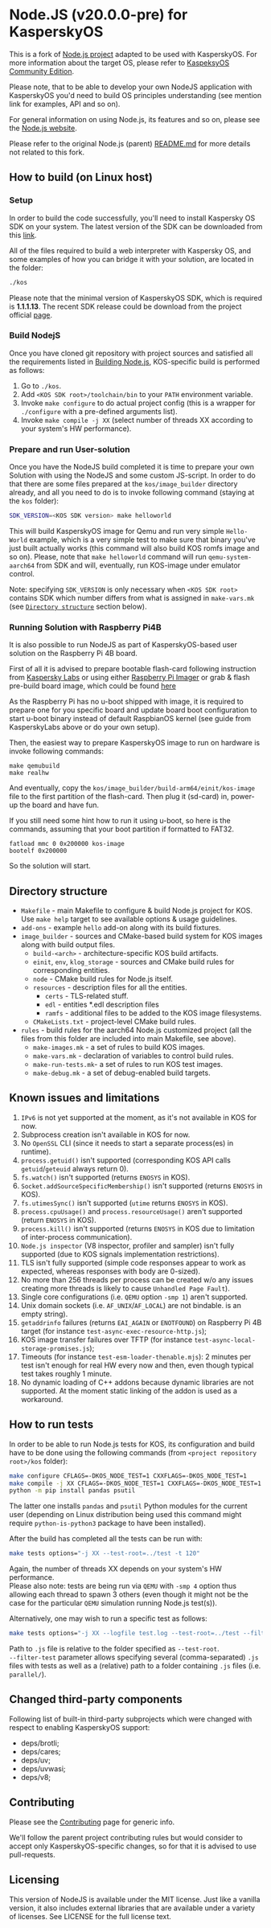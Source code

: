 # Node.JS (v20.0.0-pre) for KasperskyOS
This is a fork of [Node.js project](https://github.com/nodejs/node) adapted to
be used with KasperskyOS. For more information about the target OS, please refer
to [KaspeksyOS Community Edition](https://support.kaspersky.com/help/KCE/1.1/en-US/community_edition.htm).

Please note, that to be able to develop your own NodeJS application with KasperskyOS
you'd need to build OS principles understanding (see mention link for examples, API and so on).

For general information on using Node.js, its features and so on, please see the
[Node.js website](https://nodejs.org/en/).

Please refer to the original Node.js (parent) [README.md](https://github.com/nodejs/node/blob/main/README.md)
for more details not related to this fork.

## How to build (on Linux host)

### Setup
In order to build the code successfully, you'll need to install Kaspersky OS SDK
on your system. The latest version of the SDK can be downloaded from this
[link](https://os.kaspersky.com/development/).

All of the files required to build a web interpreter with Kaspersky OS, and some
examples of how you can bridge it with your solution, are located in the folder:

```bash
./kos
````

Please note that the minimal version of KasperskyOS SDK, which is required is **1.1.1.13**.
The recent SDK release could be download from the project official [page](https://os.kaspersky.com/download-community-edition/).

### Build NodejS
Once you have cloned git repository with project sources and satisfied all the
requirements listed in [Building Node.js](https://github.com/nodejs/node/blob/main/BUILDING.md#building-nodejs-on-supported-platforms),
KOS-specific build is performed as follows:

1. Go to `./kos`.
2. Add `<KOS SDK root>/toolchain/bin` to your `PATH` environment variable.
3. Invoke `make configure` to do actual project config (this is a wrapper for
   `./configure` with a pre-defined arguments list).
4. Invoke `make compile -j XX` (select number of threads XX according to your
   system's HW performance).

### Prepare and run User-solution
Once you have the NodeJS build completed it is time to prepare your own Solution
with using the NodeJS and some custom JS-script. In order to do that there are
some files prepared at the `kos/image_builder` directory already, and all you
need to do is to invoke following command (staying at the `kos` folder):
```bash
SDK_VERSION=<KOS SDK version> make helloworld
```
This will build KasperskyOS image for Qemu and run very simple `Hello-World`
example, which is a very simple test to make sure that binary you've just built
actually works (this command will also build KOS romfs image and so on). Please,
note that `make helloworld` command will run `qemu-system-aarch64` from SDK and
will, eventually, run KOS-image under emulator control.

Note: specifying `SDK_VERSION` is only necessary when `<KOS SDK root>` contains
SDK which number differs from what is assigned in `make-vars.mk` (see
[`Directory structure`](#directory-structure) section below).

### Running Solution with Raspberry Pi4B
It is also possible to run NodeJS as part of KasperskyOS-based
user solution on the Raspberry Pi 4B board.

First of all it is advised to prepare bootable flash-card following
instruction from
[Kaspersky Labs](https://support.kaspersky.com/help/KCE/1.1/en-US/preparing_sd_card_rpi.htm) or using either [Raspberry Pi Imager](https://www.raspberrypi.com/news/raspberry-pi-imager-imaging-utility/)
or grab & flash pre-build board image, which could be found [here](https://www.raspberrypi.com/software/operating-systems/)

As the Raspberry Pi has no u-boot shipped with image, it is required to prepare
one for you specific board and update board boot configuration to start u-boot
binary instead of default RaspbianOS kernel (see guide from KasperskyLabs above
or do your own setup).

Then, the easiest way to prepare KasperskyOS image to run on hardware is
invoke following commands:
```
make qemubuild
make realhw
```
And eventually, copy the `kos/image_builder/build-arm64/einit/kos-image` file to
the first partition of the flash-card. Then plug it (sd-card) in, power-up the
board and have fun.

If you still need some hint how to run it using u-boot, so here is the
commands, assuming that your boot partition if formatted to FAT32.
```
fatload mmc 0 0x200000 kos-image
bootelf 0x200000
```
So the solution will start.

## Directory structure

* `Makefile` - main Makefile to configure & build Node.js project for KOS.
  Use `make help` target to see available options & usage guidelines.
* `add-ons` - example `hello` add-on along with its build fixtures.
* `image_builder` - sources and CMake-based build system for KOS images along
  with build output files.
  * `build-<arch>` - architecture-specific KOS build artifacts.
  * `einit`, `env`, `klog_storage` - sources and CMake build rules for
    corresponding entities.
  * `node` - CMake build rules for Node.js itself.
  * `resources` - description files for all the entities.
    * `certs` - TLS-related stuff.
    * `edl` - entities *.edl description files
    * `ramfs` - additional files to be added to the KOS image filesystems.
  * `CMakeLists.txt` - project-level CMake build rules.
* `rules` - build rules for the aarch64 Node.js customized project (all the files
  from this folder are included into main Makefile, see above).
  * `make-images.mk` - a set of rules to build KOS images.
  * `make-vars.mk` - declaration of variables to control build rules.
  * `make-run-tests.mk`- a set of rules to run KOS test images.
  * `make-debug.mk` - a set of debug-enabled build targets.

## Known issues and limitations

1. `IPv6` is not yet supported at the moment, as it's not available in KOS for now.
2. Subprocess creation isn't available in KOS for now.
3. No `OpenSSL` CLI (since it needs to start a separate process(es) in runtime).
4. `process.getuid()` isn't supported (corresponding KOS API calls
   `getuid`/`geteuid` always return 0).
5. `fs.watch()` isn't supported (returns `ENOSYS` in KOS).
6. `Socket.addSourceSpecificMembership()` isn't supported (returns `ENOSYS` in KOS).
7. `fs.utimesSync()` isn't supported (`utime` returns `ENOSYS` in KOS).
8. `process.cpuUsage()` and `process.resourceUsage()` aren't supported (return
   `ENOSYS` in KOS).
9. `process.kill()` isn't supported (returns `ENOSYS` in KOS due to limitation
   of inter-process communication).
10. `Node.js inspector` (V8 inspector, profiler and sampler) isn't fully
   supported (due to KOS signals implementation restrictions).
11. TLS isn't fully supported (simple code responses appear to work as expected,
   whereas responses with body are 0-sized).
12. No more than 256 threads per process can be created w/o any issues creating
   more threads is likely to cause `Unhandled Page Fault`).
13. Single core configurations (i.e. `QEMU` option `-smp 1`) aren't supported.
14. Unix domain sockets (i.e. `AF_UNIX`/`AF_LOCAL`) are not bindable.
    is an empty string).
15. `getaddrinfo` failures (returns `EAI_AGAIN` or `ENOTFOUND`) on Raspberry
    Pi 4B target (for instance `test-async-exec-resource-http.js`);
16. KOS image transfer failures over TFTP (for instance `test-async-local-storage-promises.js`);
17. Timeouts (for instance `test-esm-loader-thenable.mjs`): 2 minutes per test
    isn't enough for real HW every now and then, even though typical test takes
    roughly 1 minute.
18. No dynamic loading of C++ addons because dynamic libraries are not supported.
    At the moment static linking of the addon is used as a workaround.

## How to run tests

In order to be able to run Node.js tests for KOS, its configuration and build
have to be done using the following commands (from `<project repository
root>/kos` folder):

```bash
make configure CFLAGS=-DKOS_NODE_TEST=1 CXXFLAGS=-DKOS_NODE_TEST=1
make compile -j XX CFLAGS=-DKOS_NODE_TEST=1 CXXFLAGS=-DKOS_NODE_TEST=1
python -m pip install pandas psutil
```

The latter one installs `pandas` and `psutil` Python modules for the current
user (depending on Linux distribution being used this command might require
`python-is-python3` package to have been installed).

After the build has completed all the tests can be run with:

```bash
make tests options="-j XX --test-root=../test -t 120"
```

Again, the number of threads XX depends on your system's HW performance. \
Please also note: tests are being run via `QEMU` with `-smp 4` option thus
allowing each thread to spawn 3 others (even though it might not be the case
for the particular `QEMU` simulation running Node.js test(s)).

Alternatively, one may wish to run a specific test as follows:

```bash
make tests options="-j XX --logfile test.log --test-root=../test --filter-test=<path to the test .js file> -t 120"
```

Path to `.js` file is relative to the folder specified as `--test-root`. \
`--filter-test` parameter allows specifying several (comma-separated) `.js`
files with tests as well as a (relative) path to a folder containing `.js`
files (i.e. `parallel/`).

## Changed third-party components
Following list of built-in third-party subprojects which were changed
with respect to enabling KasperskyOS support:
- deps/brotli;
- deps/cares;
- deps/uv;
- deps/uvwasi;
- deps/v8;

## Contributing
Please see the [Contributing](https://github.com/nodejs/node/blob/main/CONTRIBUTING.md) page for generic info.

We'll follow the parent project contributing rules but would consider to accept only
KasperskyOS-specific changes, so for that it is advised to use pull-requests.

## Licensing
This version of NodeJS is available under the MIT license. Just like
a vanilla version, it also includes external libraries that are available
under a variety of licenses. See LICENSE for the full license text.
